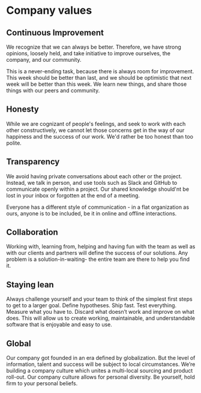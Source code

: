 # Company values

## Continuous Improvement
We recognize that we can always be better. Therefore, we have strong opinions, loosely held, and take initiative to improve ourselves, the company, and our community.

This is a never-ending task, because there is always room for improvement. This week should be better than last, and we should be optimistic that next week will be better than this week. We learn new things, and share those things with our peers and community.

## Honesty
While we are cognizant of people's feelings, and seek to work with each other constructively, we cannot let those concerns get in the way of our happiness and the success of our work. We'd rather be too honest than too polite.

## Transparency

We avoid having private conversations about each other or the project. Instead, we talk in person, and use tools such as Slack and GitHub to communicate openly within a project. Our shared knowledge should'nt be lost in your inbox or forgotten at the end of a meeting.

Everyone has a different style of communication - in a flat organization as ours, anyone is to be included, be it in online and offline interactions.

## Collaboration
Working with, learning from, helping and having fun with the team as well as with our clients and partners will define the success of our solutions. Any problem is a solution-in-waiting- the entire team are there to help you find it.

## Staying lean
Always challenge yourself and your team to think of the simplest first steps to get to a larger goal. Define hypotheses. Ship fast. Test everything. Measure what you have to. Discard what doesn’t work and improve on what does. This will allow us to create working, maintainable, and understandable software that is enjoyable and easy to use.

## Global
Our company got founded in an era defined by globalization. But the level of information, talent and success will be subject to local circumstances. We’re building a company culture which unites a multi-local sourcing and product roll-out.
Our company culture allows for personal diversity. Be yourself, hold firm to your personal beliefs.
